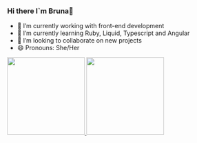 ### Hi there I`m Bruna👋

- 🔭 I’m currently working with front-end development
- 🌱 I’m currently learning Ruby, Liquid, Typescript and Angular
- 👯 I’m looking to collaborate on new projects
- 😄 Pronouns: She/Her 

<div> 
<a href="https://github.com/brunaszarin">
  <img height="180em" src="https://github-readme-stats.vercel.app/api?username=brunaszarin&theme=dracula&show_icons=true&hide_border=true&count_private=true"/>
  <img height="180em" src="https://github-readme-streak-stats.herokuapp.com/?user=brunaszarin&theme=dracula&hide_border=true"/>

</div>
